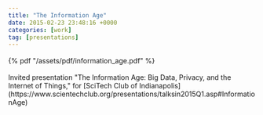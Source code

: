 ```yaml
---
title: "The Information Age"
date: 2015-02-23 23:48:16 +0000
categories: [work]
tag: [presentations]
---
```

<div style="margin-top: 1.2em;"></div>
{% pdf "/assets/pdf/information_age.pdf" %}
<div style="margin-bottom: 1.2em;"></div>
Invited presentation "The Information Age: Big Data, Privacy, and the Internet of Things," for [SciTech Club of Indianapolis](https://www.scientechclub.org/presentations/talksin2015Q1.asp#InformationAge)
